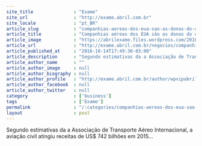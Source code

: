 ```yaml
---
site_title               : "Exame"
site_url                 : "http://exame.abril.com.br"
site_locale              : "pt_BR"
article_slug             : "companhias-aereas-dos-eua-sao-as-donas-do-ceu-hoje"
article_title            : "Companhias aéreas dos EUA são as donas do céu hoje"
article_image            : "https://abrilexame.files.wordpress.com/2016/10/size_960_16_9_aviao2.jpg?quality=70&strip=all&w=960"
article_url              : "http://exame.abril.com.br/negocios/companhias-aereas-dos-eua-sao-as-donas-do-ceu-hoje/"
article_published_at     : "2016-10-14T17:49:30-03:00"
article_description      : "Segundo estimativas da a Associação de Transporte Aéreo Internacional, a aviação civil atingiu receitas de US$ 742 bilhões em 2015..."
article_author_name      : ""
article_author_image     : null
article_author_biography : null
article_author_profile   : "http://exame.abril.com.br/author/wpvipabril/"
article_author_facebook  : null
article_author_twitter   : null
category                 : ['business']
tags                     : ['Exame']
permalink                : "/:categories/companhias-aereas-dos-eua-sao-as-donas-do-ceu-hoje/"
layout                   : post
---
```


Segundo estimativas da a Associação de Transporte Aéreo Internacional, a aviação civil atingiu receitas de US$ 742 bilhões em 2015...
